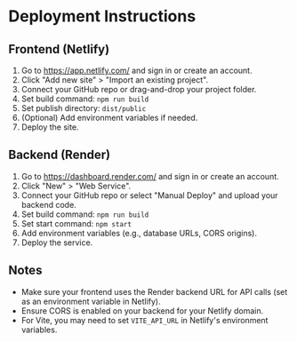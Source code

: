 # Deployment Instructions

## Frontend (Netlify)
1. Go to https://app.netlify.com/ and sign in or create an account.
2. Click "Add new site" > "Import an existing project".
3. Connect your GitHub repo or drag-and-drop your project folder.
4. Set build command: `npm run build`
5. Set publish directory: `dist/public`
6. (Optional) Add environment variables if needed.
7. Deploy the site.

## Backend (Render)
1. Go to https://dashboard.render.com/ and sign in or create an account.
2. Click "New" > "Web Service".
3. Connect your GitHub repo or select "Manual Deploy" and upload your backend code.
4. Set build command: `npm run build`
5. Set start command: `npm start`
6. Add environment variables (e.g., database URLs, CORS origins).
7. Deploy the service.

## Notes
- Make sure your frontend uses the Render backend URL for API calls (set as an environment variable in Netlify).
- Ensure CORS is enabled on your backend for your Netlify domain.
- For Vite, you may need to set `VITE_API_URL` in Netlify's environment variables.

